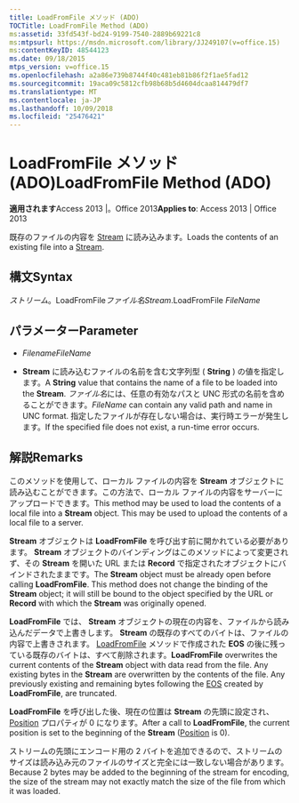 ```yaml
---
title: LoadFromFile メソッド (ADO)
TOCTitle: LoadFromFile Method (ADO)
ms:assetid: 33fd543f-bd24-9199-7540-2889b69221c8
ms:mtpsurl: https://msdn.microsoft.com/library/JJ249107(v=office.15)
ms:contentKeyID: 48544123
ms.date: 09/18/2015
mtps_version: v=office.15
ms.openlocfilehash: a2a86e739b8744f40c481eb81b86f2f1ae5fad12
ms.sourcegitcommit: 19aca09c5812cfb98b68b5d4604dcaa814479df7
ms.translationtype: MT
ms.contentlocale: ja-JP
ms.lasthandoff: 10/09/2018
ms.locfileid: "25476421"
---
```

# <a name="loadfromfile-method-ado"></a><span data-ttu-id="b03a6-102">LoadFromFile メソッド (ADO)</span><span class="sxs-lookup"><span data-stu-id="b03a6-102">LoadFromFile Method (ADO)</span></span>


<span data-ttu-id="b03a6-103">**適用されます**Access 2013 |。Office 2013</span><span class="sxs-lookup"><span data-stu-id="b03a6-103">**Applies to**: Access 2013 | Office 2013</span></span>



<span data-ttu-id="b03a6-104">既存のファイルの内容を [Stream](stream-object-ado.md) に読み込みます。</span><span class="sxs-lookup"><span data-stu-id="b03a6-104">Loads the contents of an existing file into a [Stream](stream-object-ado.md).</span></span>

## <a name="syntax"></a><span data-ttu-id="b03a6-105">構文</span><span class="sxs-lookup"><span data-stu-id="b03a6-105">Syntax</span></span>

<span data-ttu-id="b03a6-106">*ストリーム*。LoadFromFile*ファイル名*</span><span class="sxs-lookup"><span data-stu-id="b03a6-106">*Stream*.LoadFromFile *FileName*</span></span>

## <a name="parameter"></a><span data-ttu-id="b03a6-107">パラメーター</span><span class="sxs-lookup"><span data-stu-id="b03a6-107">Parameter</span></span>

  - <span data-ttu-id="b03a6-108">*Filename*</span><span class="sxs-lookup"><span data-stu-id="b03a6-108">*FileName*</span></span>

  - <span data-ttu-id="b03a6-109">**Stream** に読み込むファイルの名前を含む文字列型 ( **String** ) の値を指定します。</span><span class="sxs-lookup"><span data-stu-id="b03a6-109">A **String** value that contains the name of a file to be loaded into the **Stream**.</span></span> <span data-ttu-id="b03a6-110">*ファイル名*には、任意の有効なパスと UNC 形式の名前を含めることができます。</span><span class="sxs-lookup"><span data-stu-id="b03a6-110">*FileName* can contain any valid path and name in UNC format.</span></span> <span data-ttu-id="b03a6-111">指定したファイルが存在しない場合は、実行時エラーが発生します。</span><span class="sxs-lookup"><span data-stu-id="b03a6-111">If the specified file does not exist, a run-time error occurs.</span></span>

## <a name="remarks"></a><span data-ttu-id="b03a6-112">解説</span><span class="sxs-lookup"><span data-stu-id="b03a6-112">Remarks</span></span>

<span data-ttu-id="b03a6-p102">このメソッドを使用して、ローカル ファイルの内容を **Stream** オブジェクトに読み込むことができます。この方法で、ローカル ファイルの内容をサーバーにアップロードできます。</span><span class="sxs-lookup"><span data-stu-id="b03a6-p102">This method may be used to load the contents of a local file into a **Stream** object. This may be used to upload the contents of a local file to a server.</span></span>

<span data-ttu-id="b03a6-p103">**Stream** オブジェクトは **LoadFromFile** を呼び出す前に開かれている必要があります。 **Stream** オブジェクトのバインディングはこのメソッドによって変更されず、その **Stream** を開いた URL または **Record** で指定されたオブジェクトにバインドされたままです。</span><span class="sxs-lookup"><span data-stu-id="b03a6-p103">The **Stream** object must be already open before calling **LoadFromFile**. This method does not change the binding of the **Stream** object; it will still be bound to the object specified by the URL or **Record** with which the **Stream** was originally opened.</span></span>

<span data-ttu-id="b03a6-p104">**LoadFromFile** では、 **Stream** オブジェクトの現在の内容を、ファイルから読み込んだデータで上書きします。 **Stream** の既存のすべてのバイトは、ファイルの内容で上書きされます。 [LoadFromFile](eos-property-ado.md) メソッドで作成された **EOS** の後に残っている既存のバイトは、すべて削除されます。</span><span class="sxs-lookup"><span data-stu-id="b03a6-p104">**LoadFromFile** overwrites the current contents of the **Stream** object with data read from the file. Any existing bytes in the **Stream** are overwritten by the contents of the file. Any previously existing and remaining bytes following the [EOS](eos-property-ado.md) created by **LoadFromFile**, are truncated.</span></span>

<span data-ttu-id="b03a6-120">**LoadFromFile** を呼び出した後、現在の位置は **Stream** の先頭に設定され、[Position](position-property-ado.md) プロパティが 0 になります。</span><span class="sxs-lookup"><span data-stu-id="b03a6-120">After a call to **LoadFromFile**, the current position is set to the beginning of the **Stream** ([Position](position-property-ado.md) is 0).</span></span>

<span data-ttu-id="b03a6-121">ストリームの先頭にエンコード用の 2 バイトを追加できるので、ストリームのサイズは読み込み元のファイルのサイズと完全には一致しない場合があります。</span><span class="sxs-lookup"><span data-stu-id="b03a6-121">Because 2 bytes may be added to the beginning of the stream for encoding, the size of the stream may not exactly match the size of the file from which it was loaded.</span></span>

